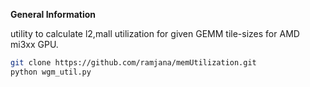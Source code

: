 **General Information**

utility to calculate l2,mall utilization for given  GEMM tile-sizes for AMD mi3xx GPU.

```bash
git clone https://github.com/ramjana/memUtilization.git
python wgm_util.py
```

